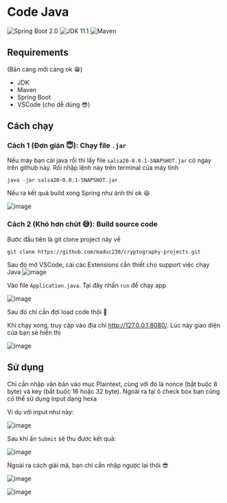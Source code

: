 # Code Java

![Spring Boot 2.0](https://img.shields.io/badge/Spring%20Boot-2.0-brightgreen.svg)
![JDK 11.1](https://img.shields.io/badge/JDK-11.1-brightgreen.svg)
![Maven](https://img.shields.io/badge/Maven-3.5.0-yellowgreen.svg)

## Requirements
(Bản càng mới càng ok :grin:)
+ JDK
+ Maven
+ Spring Boot
+ VSCode (cho dễ dùng :sunglasses:)

## Cách chạy
### Cách 1 (Đơn giản :innocent:): Chạy file `.jar`

Nếu máy bạn cài java rồi thì lấy file `salsa20-0.0.1-SNAPSHOT.jar` có ngay trên github này. Rồi nhập lệnh này trên terminal của máy tinh

```
java -jar salsa20-0.0.1-SNAPSHOT.jar
```

Nếu ra kết quả build xong Spring như ảnh thì ok :satisfied:

![image](https://user-images.githubusercontent.com/95759699/200101398-935685e7-b093-456f-8aa7-8228143c3250.png)

### Cách 2 (Khó hơn chút :sweat_smile:): Build source code

Bước đầu tiên là git clone project này về
```
git clone https://github.com/maduc238/cryptography-projects.git
```

Sau đó mở VSCode, cài các Extensions cần thiết cho support việc chạy Java
![image](https://user-images.githubusercontent.com/95759699/200100167-addf631d-5c5f-402d-be08-b9fa6ba8a513.png)

Vào file `Application.java`. Tại đây nhấn `run` để chạy app

![image](https://user-images.githubusercontent.com/95759699/200100208-96336411-aff4-4407-8ce6-206d01cec371.png)

Sau đó chỉ cần đợi load code thôi :grimacing:

Khi chạy xong, truy cập vào địa chỉ http://127.0.0.1:8080/. Lúc này giao diện của bạn sẽ hiển thị

![image](https://user-images.githubusercontent.com/95759699/200100269-36c7067e-83d8-41f4-9185-d409e2b6b9b8.png)

## Sử dụng

Chỉ cần nhập văn bản vào mục Plaintext, cùng với đó là nonce (bắt buộc 8 byte) và key (bắt buộc 16 hoặc 32 byte). Ngoài ra tại ô check box bạn cũng có thể sử dụng input dạng hexa

Ví dụ với input như này: 

![image](https://user-images.githubusercontent.com/95759699/200100631-95c70b9d-e002-463a-b60a-1019cd85da7b.png)

Sau khi ấn `Submit` sẽ thu đươc kết quả:

![image](https://user-images.githubusercontent.com/95759699/200100639-5fc6f4af-0c88-4f97-b27e-ad7654a31586.png)

Ngoài ra cách giải mã, bạn chỉ cần nhập ngược lại thôi :sunglasses:

![image](https://user-images.githubusercontent.com/95759699/200100648-7009cb9f-6a68-4402-8ee9-68cbbb185977.png)

![image](https://user-images.githubusercontent.com/95759699/200100654-a4e6f295-15fe-4cea-9cc4-9217e42fa9cf.png)

